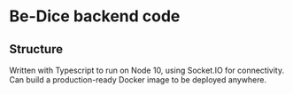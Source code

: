 # Be-Dice backend code

## Structure

Written with Typescript to run on Node 10, using Socket.IO for connectivity. Can build a production-ready Docker image to be deployed anywhere.
